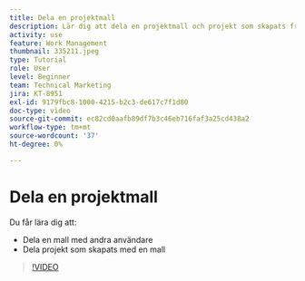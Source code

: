 ```yaml
---
title: Dela en projektmall
description: Lär dig att dela en projektmall och projekt som skapats från en mall.
activity: use
feature: Work Management
thumbnail: 335211.jpeg
type: Tutorial
role: User
level: Beginner
team: Technical Marketing
jira: KT-8951
exl-id: 9179fbc8-1000-4215-b2c3-de617c7f1d80
doc-type: video
source-git-commit: ec82cd0aafb89df7b3c46eb716faf3a25cd438a2
workflow-type: tm+mt
source-wordcount: '37'
ht-degree: 0%

---
```


# Dela en projektmall

Du får lära dig att:

* Dela en mall med andra användare
* Dela projekt som skapats med en mall

>[!VIDEO](https://video.tv.adobe.com/v/335211/?quality=12&learn=on)

